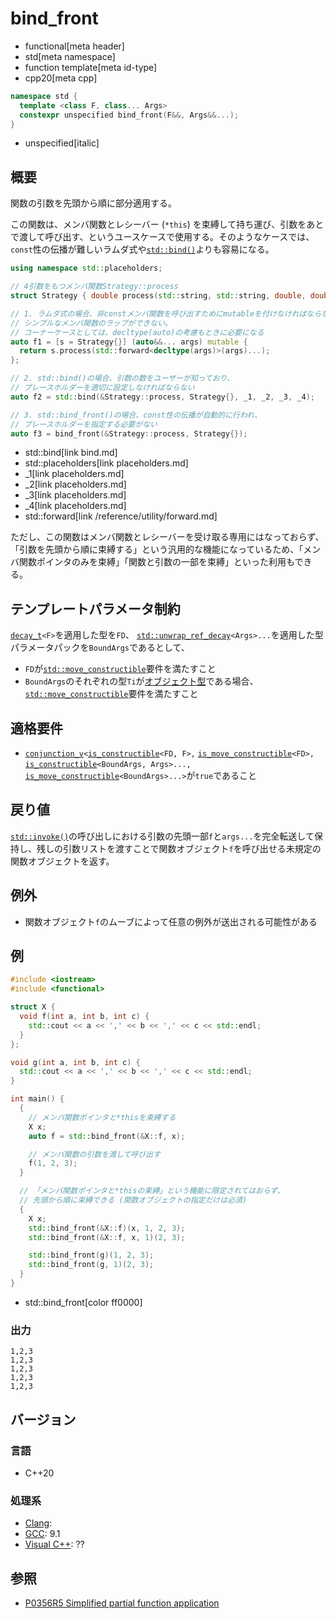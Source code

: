 # bind_front
* functional[meta header]
* std[meta namespace]
* function template[meta id-type]
* cpp20[meta cpp]

```cpp
namespace std {
  template <class F, class... Args>
  constexpr unspecified bind_front(F&&, Args&&...);
}
```
* unspecified[italic]

## 概要
関数の引数を先頭から順に部分適用する。

この関数は、メンバ関数とレシーバー (`*this`) を束縛して持ち運び、引数をあとで渡して呼び出す、というユースケースで使用する。そのようなケースでは、`const`性の伝播が難しいラムダ式や[`std::bind()`](bind.md)よりも容易になる。

```cpp
using namespace std::placeholders;

// 4引数をもつメンバ関数Strategy::process
struct Strategy { double process(std::string, std::string, double, double); };

// 1. ラムダ式の場合、非constメンバ関数を呼び出すためにmutableを付けなければならないため、
// シンプルなメンバ関数のラップができない。
// コーナーケースとしては、decltype(auto)の考慮もときに必要になる
auto f1 = [s = Strategy{}] (auto&&... args) mutable {
  return s.process(std::forward<decltype(args)>(args)...);
};

// 2. std::bind()の場合、引数の数をユーザーが知っており、
// プレースホルダーを適切に設定しなければならない
auto f2 = std::bind(&Strategy::process, Strategy{}, _1, _2, _3, _4);

// 3. std::bind_front()の場合、const性の伝播が自動的に行われ、
// プレースホルダーを指定する必要がない
auto f3 = bind_front(&Strategy::process, Strategy{});
```
* std::bind[link bind.md]
* std::placeholders[link placeholders.md]
* _1[link placeholders.md]
* _2[link placeholders.md]
* _3[link placeholders.md]
* _4[link placeholders.md]
* std::forward[link /reference/utility/forward.md]

ただし、この関数はメンバ関数とレシーバーを受け取る専用にはなっておらず、「引数を先頭から順に束縛する」という汎用的な機能になっているため、「メンバ関数ポインタのみを束縛」「関数と引数の一部を束縛」といった利用もできる。


## テンプレートパラメータ制約
[`decay_t`](/reference/type_traits/decay.md)`<F>`を適用した型を`FD`、
[`std::unwrap_ref_decay`](/reference/type_traits/unwrap_ref_decay.md)`<Args>...`を適用した型パラメータパックを`BoundArgs`であるとして、

- `FD`が[`std::move_constructible`](/reference/concepts/move_constructible.md)要件を満たすこと
- `BoundArgs`のそれぞれの型`Ti`が[オブジェクト型](/reference/type_traits/is_object.md)である場合、[`std::move_constructible`](/reference/concepts/move_constructible.md)要件を満たすこと


## 適格要件
- [`conjunction_v`](/reference/type_traits/conjunction.md)`<`[`is_constructible`](/reference/type_traits/is_constructible.md)`<FD, F>,` [`is_move_constructible`](/reference/type_traits/is_move_constructible.md)`<FD>,` [`is_constructible`](/reference/type_traits/is_constructible.md)`<BoundArgs, Args>...,` [`is_move_constructible`](/reference/type_traits/is_move_constructible.md)`<BoundArgs>...>`が`true`であること


## 戻り値
[`std::invoke()`](invoke.md)の呼び出しにおける引数の先頭一部`f`と`args...`を完全転送して保持し、残しの引数リストを渡すことで関数オブジェクト`f`を呼び出せる未規定の関数オブジェクトを返す。


## 例外
- 関数オブジェクト`f`のムーブによって任意の例外が送出される可能性がある


## 例
```cpp example
#include <iostream>
#include <functional>

struct X {
  void f(int a, int b, int c) {
    std::cout << a << ',' << b << ',' << c << std::endl;
  }
};

void g(int a, int b, int c) {
  std::cout << a << ',' << b << ',' << c << std::endl;
}

int main() {
  {
    // メンバ関数ポインタと*thisを束縛する
    X x;
    auto f = std::bind_front(&X::f, x);

    // メンバ関数の引数を渡して呼び出す
    f(1, 2, 3);
  }

  // 「メンバ関数ポインタと*thisの束縛」という機能に限定されてはおらず、
  // 先頭から順に束縛できる (関数オブジェクトの指定だけは必須)
  {
    X x;
    std::bind_front(&X::f)(x, 1, 2, 3);
    std::bind_front(&X::f, x, 1)(2, 3);

    std::bind_front(g)(1, 2, 3);
    std::bind_front(g, 1)(2, 3);
  }
}
```
* std::bind_front[color ff0000]

### 出力
```
1,2,3
1,2,3
1,2,3
1,2,3
1,2,3
```

## バージョン
### 言語
- C++20

### 処理系
- [Clang](/implementation.md#clang):
- [GCC](/implementation.md#gcc): 9.1
- [Visual C++](/implementation.md#visual_cpp): ??


## 参照
- [P0356R5 Simplified partial function application](http://www.open-std.org/jtc1/sc22/wg21/docs/papers/2018/p0356r5.html)
